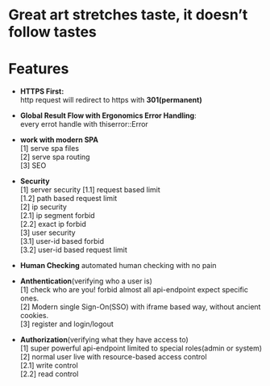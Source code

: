 # Great art stretches taste, it doesn’t follow tastes


# Features

- **HTTPS First:**  
http request will redirect to https with **301(permanent)**  

- **Global Result Flow with Ergonomics Error Handling**:  
every errot handle with thiserror::Error

- **work with modern SPA**  
[1] serve spa files  
[2] serve spa routing  
[3] SEO  

- **Security**  
[1] server security 
[1.1] request based limit  
[1.2] path based request limit  
[2] ip security  
[2.1] ip segment forbid  
[2.2] exact ip forbid  
[3] user security  
[3.1] user-id based forbid  
[3.2] user-id based request limit  

- **Human Checking**
automated human checking with no pain  

- **Anthentication**(verifying who a user is)    
[1] check who are you! forbid almost all api-endpoint expect specific ones.    
[2] Modern single Sign-On(SSO) with iframe based way, without ancient cookies.    
[3] register and login/logout    

- **Authorization**(verifying what they have access to)    
[1] super powerful api-endpoint limited to special roles(admin or system)    
[2] normal user live with resource-based access control  
[2.1] write control   
[2.2] read control  

